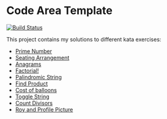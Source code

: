 # Code Area Template
[![Build Status](https://travis-ci.org/jacek143/kata.svg?branch=master)](https://travis-ci.org/jacek143/kata)

This project contains my solutions to different kata exercises:
 - [Prime Number](https://www.hackerearth.com/practice/basic-programming/input-output/basics-of-input-output/practice-problems/algorithm/prime-number-8/)
 - [Seating Arrangement](https://www.hackerearth.com/practice/basic-programming/input-output/basics-of-input-output/practice-problems/algorithm/seating-arrangement-1/)
- [Anagrams](https://www.hackerearth.com/practice/basic-programming/input-output/basics-of-input-output/practice-problems/algorithm/anagrams-651/)
- [Factorial!](https://www.hackerearth.com/practice/basic-programming/input-output/basics-of-input-output/practice-problems/algorithm/find-factorial/)
- [Palindromic String](https://www.hackerearth.com/practice/basic-programming/input-output/basics-of-input-output/practice-problems/algorithm/palindrome-check-2/)
- [Find Product](https://www.hackerearth.com/practice/basic-programming/input-output/basics-of-input-output/practice-problems/algorithm/find-product/)
- [Cost of balloons](https://www.hackerearth.com/practice/basic-programming/input-output/basics-of-input-output/practice-problems/algorithm/mojtaba-prepares-contest-29b2a044/)
- [Toggle String](https://www.hackerearth.com/practice/basic-programming/input-output/basics-of-input-output/practice-problems/algorithm/modify-the-string/)
- [Count Divisors](https://www.hackerearth.com/practice/basic-programming/input-output/basics-of-input-output/practice-problems/algorithm/count-divisors/)
- [Roy and Profile Picture](https://www.hackerearth.com/practice/basic-programming/input-output/basics-of-input-output/practice-problems/algorithm/roy-and-profile-picture/)
